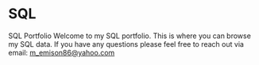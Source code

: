 # SQL
SQL Portfolio
Welcome to my SQL portfolio. This is where you can browse my SQL data. If you have any questions please feel free to reach out via email: m_emison86@yahoo.com
